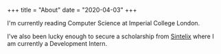 +++
title = "About"
date = "2020-04-03"
+++

I'm currently reading Computer Science at Imperial College London.

I've also been lucky enough to secure a scholarship from [Sintelix](https://www.sintelix.com) where I am currently a Development Intern.

